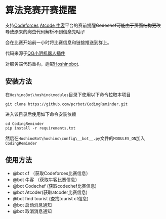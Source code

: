 # 算法竞赛开赛提醒

支持[Codeforces](https://codeforces.com/),[Atcode](https://atcoder.jp),[牛客](https://ac.nowcoder.com/acm/home)平台的赛前提醒~~Codechef可能由于页面结构更改导致原来的爬虫代码解析不到信息先咕了~~

会在比赛开始前一小时将比赛信息和链接推送到群上。

代码来源于[QQ小明机器人插件](https://github.com/bobby285271/xiaoming-bot)

对服务端代码重构，适配[Hoshinobot](https://github.com/Ice-Cirno/HoshinoBot).

## 安装方法

在```HoshinoBot\hoshino\modules```目录下使用以下命令拉取本项目

```
git clone https://github.com/pcrbot/CodingReminder.git
```

进入该目录后使用如下命令安装依赖

```
cd CodingReminder
pip install -r requirements.txt
```

然后在```HoshinoBot\hoshino\config\__bot__.py```文件的```MODULES_ON```加入```CodingReminder```


## 使用方法

- @bot cf （获取Codeforces比赛信息）
- @bot 牛客 （获取牛客比赛信息）
- @bot Codechef (获取codechef比赛信息)
- @bot Atcoder(获取atcoder比赛信息)
- @bot find tourist (查找tourist cf信息) 
- @bot 启动消息通知
- @bot 取消消息通知
